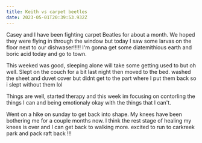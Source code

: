```yaml
---
title: Keith vs carpet beetles
date: 2023-05-01T20:39:53.932Z
---
```

Casey and I have been fighting carpet Beatles for about a month. We hoped they were flying in through the window but today I saw some larvas on the floor next to our dishwaser!!!!! I'm gonna get some diatemithious earth and boric acid today and go to town.



This weeked was good, sleeping alone will take some getting used to but oh well. Slept on the couch for a bit last night then moved to the bed. washed the sheet and duvet cover but didnt get to the part where I put them back so i slept without them lol



Things are well, started therapy and this week im focusing on contorling the things I can and being emotionaly okay with the things that I can't.



Went on a hike on sunday to get back into shape. My knees have been bothering me for a couple months now. I think the rest stage of healing my knees is over and I can get back to walking more. excited to run to carkreek park and pack raft back !!!